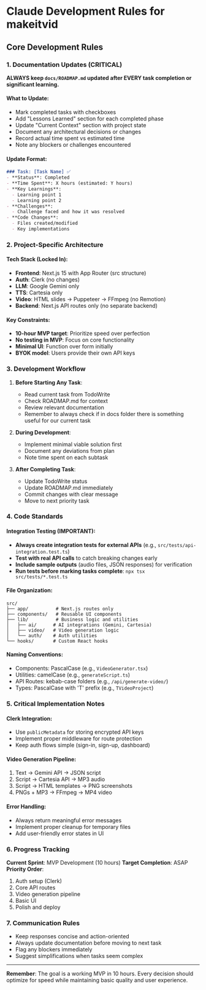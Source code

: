 # Claude Development Rules for makeitvid

## Core Development Rules

### 1. Documentation Updates (CRITICAL)
**ALWAYS keep `docs/ROADMAP.md` updated after EVERY task completion or significant learning.**

#### What to Update:
- Mark completed tasks with checkboxes
- Add "Lessons Learned" section for each completed phase
- Update "Current Context" section with project state
- Document any architectural decisions or changes
- Record actual time spent vs estimated time
- Note any blockers or challenges encountered

#### Update Format:
```markdown
### Task: [Task Name] ✅
- **Status**: Completed
- **Time Spent**: X hours (estimated: Y hours)
- **Key Learnings**:
  - Learning point 1
  - Learning point 2
- **Challenges**:
  - Challenge faced and how it was resolved
- **Code Changes**:
  - Files created/modified
  - Key implementations
```

### 2. Project-Specific Architecture

#### Tech Stack (Locked In):
- **Frontend**: Next.js 15 with App Router (src structure)
- **Auth**: Clerk (no changes)
- **LLM**: Google Gemini only
- **TTS**: Cartesia only
- **Video**: HTML slides → Puppeteer → FFmpeg (no Remotion)
- **Backend**: Next.js API routes only (no separate backend)

#### Key Constraints:
- **10-hour MVP target**: Prioritize speed over perfection
- **No testing in MVP**: Focus on core functionality
- **Minimal UI**: Function over form initially
- **BYOK model**: Users provide their own API keys

### 3. Development Workflow

1. **Before Starting Any Task**:
   - Read current task from TodoWrite
   - Check ROADMAP.md for context
   - Review relevant documentation
   - Remember to always check if in docs folder there is something useful for our current task

2. **During Development**:
   - Implement minimal viable solution first
   - Document any deviations from plan
   - Note time spent on each subtask

3. **After Completing Task**:
   - Update TodoWrite status
   - Update ROADMAP.md immediately
   - Commit changes with clear message
   - Move to next priority task

### 4. Code Standards

#### Integration Testing (IMPORTANT):
- **Always create integration tests for external APIs** (e.g., `src/tests/api-integration.test.ts`)
- **Test with real API calls** to catch breaking changes early
- **Include sample outputs** (audio files, JSON responses) for verification
- **Run tests before marking tasks complete**: `npx tsx src/tests/*.test.ts`

#### File Organization:
```
src/
├── app/          # Next.js routes only
├── components/   # Reusable UI components
├── lib/          # Business logic and utilities
│   ├── ai/      # AI integrations (Gemini, Cartesia)
│   ├── video/   # Video generation logic
│   └── auth/    # Auth utilities
└── hooks/       # Custom React hooks
```

#### Naming Conventions:
- Components: PascalCase (e.g., `VideoGenerator.tsx`)
- Utilities: camelCase (e.g., `generateScript.ts`)
- API Routes: kebab-case folders (e.g., `/api/generate-video/`)
- Types: PascalCase with 'T' prefix (e.g., `TVideoProject`)

### 5. Critical Implementation Notes

#### Clerk Integration:
- Use `publicMetadata` for storing encrypted API keys
- Implement proper middleware for route protection
- Keep auth flows simple (sign-in, sign-up, dashboard)

#### Video Generation Pipeline:
1. Text → Gemini API → JSON script
2. Script → Cartesia API → MP3 audio
3. Script → HTML templates → PNG screenshots
4. PNGs + MP3 → FFmpeg → MP4 video

#### Error Handling:
- Always return meaningful error messages
- Implement proper cleanup for temporary files
- Add user-friendly error states in UI

### 6. Progress Tracking

**Current Sprint**: MVP Development (10 hours)
**Target Completion**: ASAP
**Priority Order**:
1. Auth setup (Clerk)
2. Core API routes
3. Video generation pipeline
4. Basic UI
5. Polish and deploy

### 7. Communication Rules

- Keep responses concise and action-oriented
- Always update documentation before moving to next task
- Flag any blockers immediately
- Suggest simplifications when tasks seem complex

---

**Remember**: The goal is a working MVP in 10 hours. Every decision should optimize for speed while maintaining basic quality and user experience.